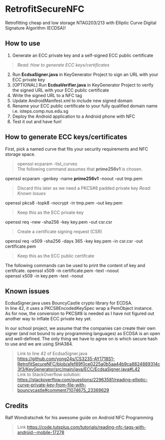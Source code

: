 # RetrofitSecureNFC

Retrofitting cheap and low storage NTAG203/213 with Elliptic Curve Digital Signature Algorithm (ECDSA)!

## How to use

1. Generate an ECC private key and a self-signed ECC public certificate <br/>
> *Read: How to generate ECC keys/certificates*
2. Run **EcdsaSigner.java** in KeyGenerator Project to sign an URL with your ECC private key <br/>
3. [OPTIONAL] Run **EcdsaVerifier.java** in KeyGenerator Project to verify the signed URL with your ECC public certificate <br/>
4. Write the signed URL to a NFC tag 
5. Update AndroidManifest.xml to include new signed domain
6. Rename your ECC public certificate to your fully qualified domain name i.e. isteps.comp.nus.edu.sg
7. Deploy the Android application to a Android phone with NFC
8. Test it out and have fun!

## How to generate ECC keys/certificates

First, pick a named curve that fits your security requirements and NFC storage space. <br/>
> openssl ecparam -list_curves <br/>
> The following command assumes that **prime256v1** is chosen. <br/>

openssl ecparam -genkey -name **prime256v1** -noout -out tmp.pem  <br/>
> Discard this later as we need a PKCS#8 padded private key *Read: Known Issues*<br/>

openssl pkcs8 -topk8 -nocrypt -in tmp.pem -out key.pem  <br/>
> Keep this as the ECC private key <br/>

openssl req -new -sha256 -key key.pem -out csr.csr <br/>
> Create a certificate signing request (CSR) <br/>

openssl req -x509 -sha256 -days 365 -key key.pem -in csr.csr -out certificate.pem  <br/>
> Keep this as the ECC public certifcate <br/>

The following commands can be used to print the content of key and certifcate.
openssl x509 -in certificate.pem -text -noout  <br/>
openssl x509 -in key.pem -text -noout  <br/>

## Known issues

EcdsaSigner.java uses BouncyCastle crypto library for ECDSA. <br/>
In line 42, it uses a PKCS8EncodedKeySpec wrap a PemObject instance. <br/>
As for now, the conversion to PKCS#8 is needed as I have not figured out another way to inflate ECC private key yet. <br/>

In our school project, we assume that the companies can create their own signer (and not bound to any programming languages) as ECDSA is an open and well-defined. The only thing we have to agree on is which secure hash to use and we are using SHA384.

> Link to line 42 of EcdsaSigner.java <br/> https://github.com/yong24s/CS3235-AY1718S1-RetrofitSecureNFC/blob/afef89f0ce0225a0b5aa44b9ca8824889314c3f3/KeyGenerator/src/main/java/ECC/EcdsaSigner.java#L42 <br/>
> Link to StackOverflow solution: https://stackoverflow.com/questions/22963581/reading-elliptic-curve-private-key-from-file-with-bouncycastle#comment71074675_23369629

## Credits
Ralf Wondratschek for his awesome guide on Android NFC Programming <br/>
> Link https://code.tutsplus.com/tutorials/reading-nfc-tags-with-android--mobile-17278
